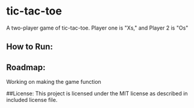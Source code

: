 # tic-tac-toe
A two-player game of tic-tac-toe. Player one is "Xs," and Player 2 is "Os"

## How to Run:


## Roadmap:
Working on making the game function

##License:
This project is licensed under the MIT license as described in included license file.